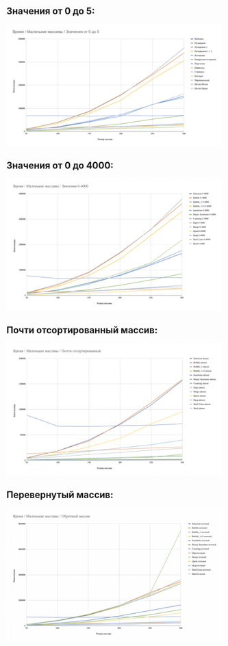 ## Значения от 0 до 5:
![](imgs/1.png)

## Значения от 0 до 4000:
![](imgs/2.png)

## Почти отсортированный массив:
![](imgs/3.png)

## Перевернутый массив:
![](imgs/4.png)